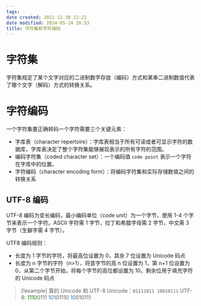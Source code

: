 ```yaml
---
tags: 
date created: 2021-11-30 21:22
date modified: 2024-05-24 20:53
title: 字符集和字符编码
---
```


# 字符集

字符集规定了某个文字对应的二进制数字存放（编码）方式和某串二进制数值代表了哪个文字（解码）方式的转换关系。

# 字符编码

一个字符集要正确转码一个字符需要三个关键元素：

- 字库表（character repertoire）：字库表相当于所有可读或者可显示字符的数据库，字库表决定了整个字符集能够展现表示的所有字符的范围。
- 编码字符集（coded character set）：一个编码值 `code point` 表示一个字符在字库中的位置。
- 字符编码（character encoding form）：将编码字符集和实际存储数值之间的转换关系

## UTF-8 编码

UTF-8 编码为变长编码，最小编码单位（code unit）为一个字节，使用 1-4 个字节来表示一个字符。ASCII 字符需 1 字节，拉丁和希腊字母需 2 字节，中文需 3 字节（生僻字需 4 字节）。

UTF8 编码规则：

- 长度为 1 字节的字符，将最高位设置为 0，其余 7 位设置为 Unicode 码点
- 长度为 n 字节的字符（n>1），将首字节的高 n 位设置为 1，第 n+1 位设置为 0，从第二个字节开始，将每个字节的高位都设置为 10，剩余位用于填充字符的 Unicode 码点

>[!example]
>算的 Unicode 和 UTF-8
>Unicode：`01111011 10010111`
>UTF-8: <font color="green">1110</font>0111 <font color="#1480ca">10</font>101110 <font color="#1480ca">10</font>010111



